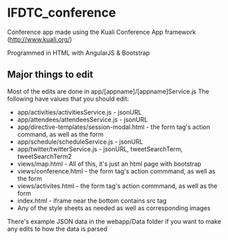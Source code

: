 IFDTC_conference
================

Conference app made using the Kuali Conference App framework (http://www.kuali.org/)

Programmed in HTML with AngularJS & Bootstrap

Major things to edit
--------------------

Most of the edits are done in app/[appname]/[appname]Service.js
The following have values that you should edit:
* app/activities/activitiesService.js - jsonURL
* app/attendees/attendeesService.js - jsonURL
* app/directive-templates/session-modal.html - the form tag's action command, as well as the form
* app/schedule/scheduleService.js - jsonURL
* app/twitter/twitterService.js - jsonURL, tweetSearchTerm, tweetSearchTerm2
* views/map.html - All of this, it's just an html page with bootstrap
* views/conference.html - the form tag's action commmand, as well as the form
* views/activites.html - the form tag's action commmand, as well as the form
* index.html - iframe near the bottom contains src tag
* Any of the style sheets as needed as well as corresponding images

There's example JSON data in the webapp/Data folder if you want to make any edits to how the data is parsed
